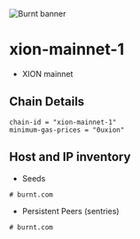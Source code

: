 ![Burnt banner](https://files.xion-testnet-1.burnt.com/banner.jpg)

# xion-mainnet-1

- XION mainnet

## Chain Details

```
chain-id = "xion-mainnet-1"
minimum-gas-prices = "0uxion"
```
    
## Host and IP inventory

- Seeds
```
# burnt.com
```

- Persistent Peers (sentries)
```
# burnt.com
```
